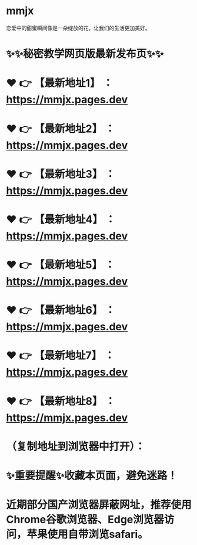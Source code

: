 # mmjx
恋爱中的甜蜜瞬间像是一朵绽放的花，让我们的生活更加美好。

# ✨✨秘密教学网页版最新发布页✨✨
# ❤️ 👉 【最新地址1】 ：https://mmjx.pages.dev
# ❤️ 👉 【最新地址2】 ：https://mmjx.pages.dev
# ❤️ 👉 【最新地址3】 ：https://mmjx.pages.dev
# ❤️ 👉 【最新地址4】 ：https://mmjx.pages.dev
# ❤️ 👉 【最新地址5】 ：https://mmjx.pages.dev
# ❤️ 👉 【最新地址6】 ：https://mmjx.pages.dev
# ❤️ 👉 【最新地址7】 ：https://mmjx.pages.dev
# ❤️ 👉 【最新地址8】 ：https://mmjx.pages.dev
# （复制地址到浏览器中打开）：
# ✨重要提醒✨收藏本页面，避免迷路！
# 近期部分国产浏览器屏蔽网址，推荐使用Chrome谷歌浏览器、Edge浏览器访问，苹果使用自带浏览safari。
